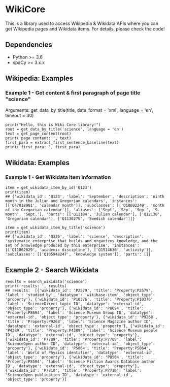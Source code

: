 # WikiCore
This is a library used to access Wikipedia &amp; Wikidata APIs where you can get Wikipedia pages and Wikidata items. For details, please check the code!

## Dependencies
* Python >= 3.6
* spaCy >= 3.x.x

## Wikipedia: Examples

### Example 1 - Get content & first paragraph of page title "science"

Arguments: get_data_by_title(title, data_format = 'xml', language = 'en', timeout = 30)

    print("Hello, this is Wiki Core library!")
    root = get_data_by_title('science', language = 'en')
    text = get_page_content(root)
    print('page content: ', text)
    first_para = extract_first_sentence_baseline(text)
    print('first_para: ', first_para)

## Wikidata: Examples

### Example 1 - Get Wikidata item information

    item = get_wikidata_item_by_id('Q123')
    print(item)
    ## {'wikidata_id': 'Q123', 'label': 'September', 'description': 'ninth month in the Julian and Gregorian calendars', 'instances': [['Q47018901', 'calendar month']], 'subclasses': [['Q18602249', 'month of the Gregorian calendar']], 'aliases': ['Sept', 'Sep', 'Sep.', '9. month', 'Sept.'], 'parts': [['Q11184', 'Julian calendar'], ['Q12138', 'Gregorian calendar'], ['Q1130275', 'Swedish calendar']]}
   
    item = get_wikidata_item_by_title('science')
    print(item)
    ## {'wikidata_id': 'Q336', 'label': 'science', 'description': 'systematic enterprise that builds and organizes knowledge, and the set of knowledge produced by this enterprise', 'instances': [['Q11862829', 'academic discipline'], ['Q1914636', 'activity']], 'subclasses': [['Q105948247', 'knowledge system']], 'parts': []}

## Example 2 - Search Wikidata
    results = search_wikidata('science')
    print('results: ', results)
    ## results:  [{'wikidata_id': 'P2579', 'title': 'Property:P2579', 'label': 'studied by', 'datatype': 'wikibase-item', 'object_type': 'property'}, {'wikidata_id': 'P10376', 'title': 'Property:P10376', 'label': 'ScienceDirect topic ID', 'datatype': 'external-id', 'object_type': 'property'}, {'wikidata_id': 'P8694', 'title': 'Property:P8694', 'label': 'Science Museum Group ID', 'datatype': 'external-id', 'object_type': 'property'}, {'wikidata_id': 'P9268', 'title': 'Property:P9268', 'label': 'Science Magazine author ID', 'datatype': 'external-id', 'object_type': 'property'}, {'wikidata_id': 'P4389', 'title': 'Property:P4389', 'label': 'Science Museum people ID', 'datatype': 'external-id', 'object_type': 'property'}, {'wikidata_id': 'P7709', 'title': 'Property:P7709', 'label': 'ScienceOpen author ID', 'datatype': 'external-id', 'object_type': 'property'}, {'wikidata_id': 'P5064', 'title': 'Property:P5064', 'label': 'World of Physics identifier', 'datatype': 'external-id', 'object_type': 'property'}, {'wikidata_id': 'P8504', 'title': 'Property:P8504', 'label': 'Science Fiction Awards Database author ID', 'datatype': 'external-id', 'object_type': 'property'}, {'wikidata_id': 'P7710', 'title': 'Property:P7710', 'label': 'ScienceOpen publication ID', 'datatype': 'external-id', 'object_type': 'property'}]
